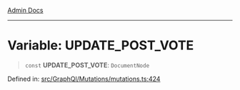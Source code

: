 [Admin Docs](/)

***

# Variable: UPDATE\_POST\_VOTE

> `const` **UPDATE\_POST\_VOTE**: `DocumentNode`

Defined in: [src/GraphQl/Mutations/mutations.ts:424](https://github.com/PalisadoesFoundation/talawa-admin/blob/main/src/GraphQl/Mutations/mutations.ts#L424)
